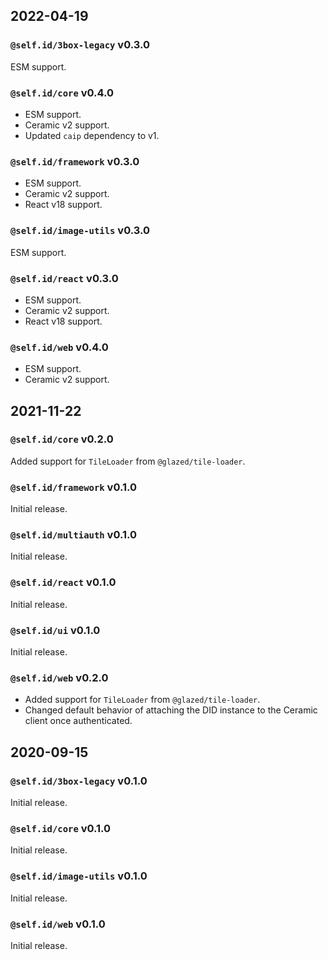 ## 2022-04-19

### `@self.id/3box-legacy` v0.3.0

ESM support.

### `@self.id/core` v0.4.0

- ESM support.
- Ceramic v2 support.
- Updated `caip` dependency to v1.

### `@self.id/framework` v0.3.0

- ESM support.
- Ceramic v2 support.
- React v18 support.

### `@self.id/image-utils` v0.3.0

ESM support.

### `@self.id/react` v0.3.0

- ESM support.
- Ceramic v2 support.
- React v18 support.

### `@self.id/web` v0.4.0

- ESM support.
- Ceramic v2 support.

## 2021-11-22

### `@self.id/core` v0.2.0

Added support for `TileLoader` from `@glazed/tile-loader`.

### `@self.id/framework` v0.1.0

Initial release.

### `@self.id/multiauth` v0.1.0

Initial release.

### `@self.id/react` v0.1.0

Initial release.

### `@self.id/ui` v0.1.0

Initial release.

### `@self.id/web` v0.2.0

- Added support for `TileLoader` from `@glazed/tile-loader`.
- Changed default behavior of attaching the DID instance to the Ceramic client once authenticated.

## 2020-09-15

### `@self.id/3box-legacy` v0.1.0

Initial release.

### `@self.id/core` v0.1.0

Initial release.

### `@self.id/image-utils` v0.1.0

Initial release.

### `@self.id/web` v0.1.0

Initial release.
